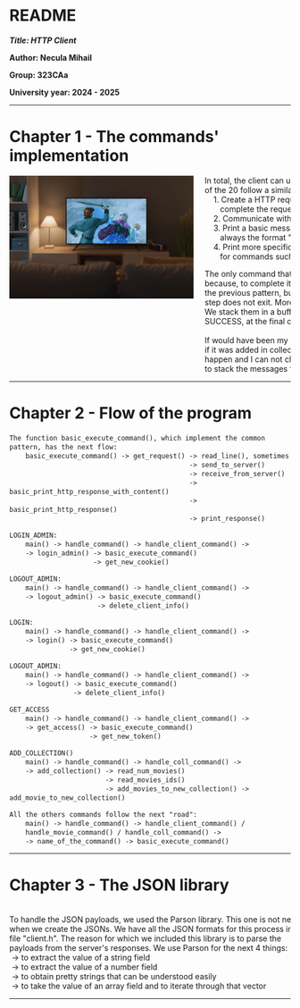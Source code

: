 README
====

***Title: HTTP Client***

**Author: Necula Mihail**

**Group: 323CAa**

**University year: 2024 - 2025**

---

Chapter 1 - The commands' implementation
====

<img src="media/frozen.jpeg" style="float: left; margin-right: 20px; width: 330px;">

<pre style="font-family: inherit; font-size: inherit; line-height: inherit; color: inherit; background: transparent; border: none">
In total, the client can use 20 commands, which can be seen in the file "client.h". 19
of the 20 follow a similar pattern:
    1. Create a HTTP request. (In some cases, ask additional information to
       complete the request.)
    2. Communicate with the server. (Send the request. + Receive an answer.)
    3. Print a basic message to resume the received response. The message has
       always the format "ERROR: %s" or "SUCCESS: %s".
    4. Print more specific data from response if it's the case. We need this step
       for commands such as "get_users", "get_movie", "get_movies" and so on.
</pre>

<pre style="font-family: inherit; font-size: inherit; line-height: inherit; color: inherit; background: transparent; border: none">
The only command that needs special attention is "add_collection". This happens
because, to complete it, we need to send more requests to server. We will follow
the previous pattern, but we will go trough it more times. In this case, the forth
step does not exit. More, in the third one, we do not print the messages immediately.
We stack them in a buffer and print them together with an only label of type ERROR /
SUCCESS, at the final of the command's execution.

If would have been my choice, i would have printed after every movie's id introduced,
if it was added in collection or not. Unfortunately, the checker does not let this to
happen and I can not change its behavior (at least for now). So, the only solution was
to stack the messages for this command, "add_collection". 
</pre>

---

Chapter 2 - Flow of the program
====

```
The function basic_execute_command(), which implement the common pattern, has the next flow:
    basic_execute_command() -> get_request() -> read_line(), sometimes
                                             -> send_to_server()
                                             -> receive_from_server()
                                             -> basic_print_http_response_with_content()
                                             -> basic_print_http_response()
                                             -> print_response()
```

```
LOGIN_ADMIN:
    main() -> handle_command() -> handle_client_command() ->
    -> login_admin() -> basic_execute_command()
                     -> get_new_cookie()
```

```
LOGOUT_ADMIN:
    main() -> handle_command() -> handle_client_command() ->
    -> logout_admin() -> basic_execute_command()
                      -> delete_client_info()
```

```
LOGIN:
    main() -> handle_command() -> handle_client_command() ->
    -> login() -> basic_execute_command()
               -> get_new_cookie()
```

```
LOGOUT_ADMIN:
    main() -> handle_command() -> handle_client_command() ->
    -> logout() -> basic_execute_command()
                -> delete_client_info()
```

```
GET_ACCESS
    main() -> handle_command() -> handle_client_command() ->
    -> get_access() -> basic_execute_command()
                    -> get_new_token()
```

```
ADD_COLLECTION()
    main() -> handle_command() -> handle_coll_command() ->
    -> add_collection() -> read_num_movies()
                        -> read_movies_ids()
                        -> add_movies_to_new_collection() -> add_movie_to_new_collection()
```

```
All the others commands follow the next "road":
    main() -> handle_command() -> handle_client_command() /
    handle_movie_command() / handle_coll_command() ->
    -> name_of_the_command() -> basic_execute_command()
```

---

Chapter 3 - The JSON library
====

<pre style="font-family: inherit; font-size: inherit; line-height: inherit; color: inherit; background: transparent; border: none">

To handle the JSON payloads, we used the Parson library. This one is not needed
when we create the JSONs. We have all the JSON formats for this process in the
file "client.h". The reason for which we included this library is to parse the
payloads from the server's responses. We use Parson for the next 4 things:
 -> to extract the value of a string field
 -> to extract the value of a number field
 -> to obtain pretty strings that can be understood easily
 -> to take the value of an array field and to iterate through that vector 
</pre>

---
